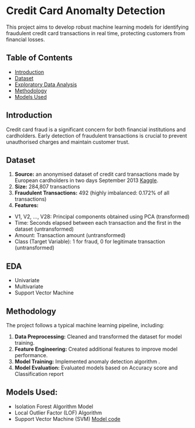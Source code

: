# Credit Card Anomalty Detection
This project aims to develop robust machine learning models for identifying fraudulent credit card transactions in real time, protecting customers from financial losses.
## Table of Contents
* [Introduction](#Introduction)
* [Dataset](#Dataset)
* [Exploratory Data Analysis](#EDA)
* [Methodology](#Methodology)
* [Models Used](#ModelsUsed)
 

## Introduction
  Credit card fraud is a significant concern for both financial institutions and cardholders. Early detection of fraudulent transactions is crucial to prevent unauthorised charges and maintain customer trust.
## Dataset
1. **Source:** an anonymised dataset of credit card transactions made by European cardholders in two days September 2013 [Kaggle](#https://www.kaggle.com/datasets/mlg-ulb/creditcardfraud ).
2. **Size:** 284,807 transactions
3. **Fraudulent Transactions:** 492 (highly imbalanced: 0.172% of all transactions)
4. **Features:**
+ V1, V2, ..., V28: Principal components obtained using PCA (transformed)
+ Time: Seconds elapsed between each transaction and the first in the dataset (untransformed)
+ Amount: Transaction amount (untransformed)
+ Class (Target Variable): 1 for fraud, 0 for legitimate transaction (untransformed)

## EDA
+ Univariate
+ Multivariate
+ Support Vector Machine

## Methodology
The project follows a typical machine learning pipeline, including:
1.	**Data Preprocessing:** Cleaned and transformed the dataset for model training.
2.	**Feature Engineering:** Created additional features to improve model performance.
3.	**Model Training:** Implemented anomaly detection algorithm .
4.	**Model Evaluation:** Evaluated models based on Accuracy score and Classification report


## Models Used: 
+ Isolation Forest Algorithm Model
+ Local Outlier Factor (LOF) Algorithm
+	Support Vector Machine (SVM)
[Model code](card.ipynb)







